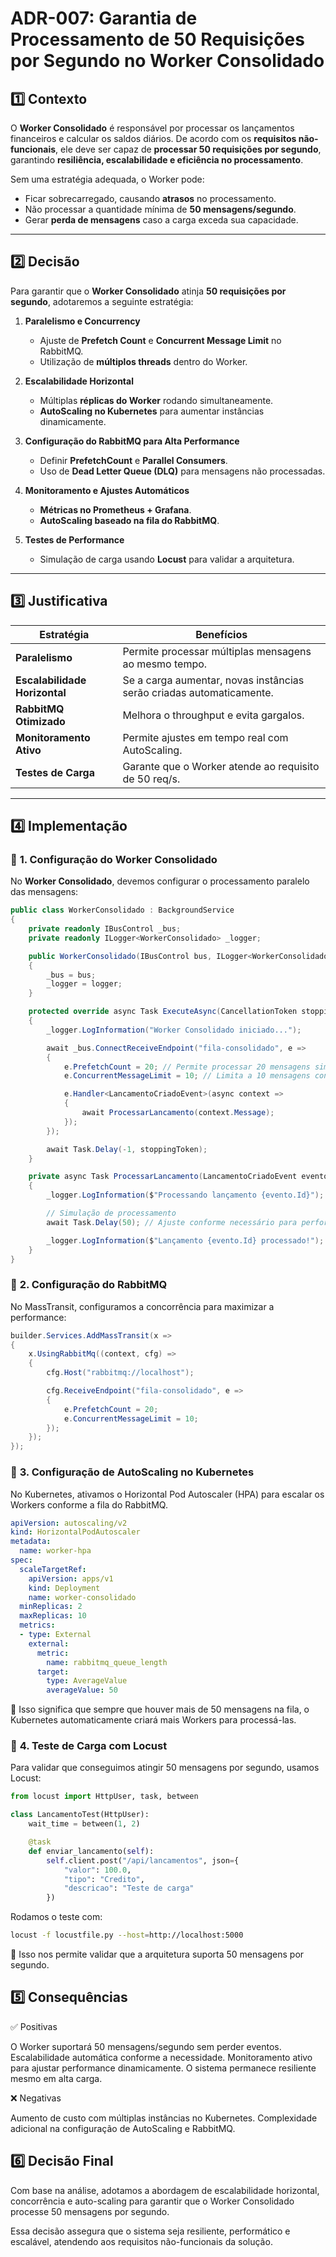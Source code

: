 # ADR-007: Garantia de Processamento de 50 Requisições por Segundo no Worker Consolidado

## 1️⃣ Contexto

O **Worker Consolidado** é responsável por processar os lançamentos financeiros e calcular os saldos diários. De acordo com os **requisitos não-funcionais**, ele deve ser capaz de **processar 50 requisições por segundo**, garantindo **resiliência, escalabilidade e eficiência no processamento**.

Sem uma estratégia adequada, o Worker pode:
- Ficar sobrecarregado, causando **atrasos** no processamento.
- Não processar a quantidade mínima de **50 mensagens/segundo**.
- Gerar **perda de mensagens** caso a carga exceda sua capacidade.

---

## 2️⃣ Decisão

Para garantir que o **Worker Consolidado** atinja **50 requisições por segundo**, adotaremos a seguinte estratégia:

1. **Paralelismo e Concurrency**  
   - Ajuste de **Prefetch Count** e **Concurrent Message Limit** no RabbitMQ.
   - Utilização de **múltiplos threads** dentro do Worker.

2. **Escalabilidade Horizontal**  
   - Múltiplas **réplicas do Worker** rodando simultaneamente.
   - **AutoScaling no Kubernetes** para aumentar instâncias dinamicamente.

3. **Configuração do RabbitMQ para Alta Performance**  
   - Definir **PrefetchCount** e **Parallel Consumers**.
   - Uso de **Dead Letter Queue (DLQ)** para mensagens não processadas.

4. **Monitoramento e Ajustes Automáticos**  
   - **Métricas no Prometheus + Grafana**.
   - **AutoScaling baseado na fila do RabbitMQ**.

5. **Testes de Performance**  
   - Simulação de carga usando **Locust** para validar a arquitetura.

---

## 3️⃣ Justificativa

| Estratégia | Benefícios |
|------------|-----------|
| **Paralelismo** | Permite processar múltiplas mensagens ao mesmo tempo. |
| **Escalabilidade Horizontal** | Se a carga aumentar, novas instâncias serão criadas automaticamente. |
| **RabbitMQ Otimizado** | Melhora o throughput e evita gargalos. |
| **Monitoramento Ativo** | Permite ajustes em tempo real com AutoScaling. |
| **Testes de Carga** | Garante que o Worker atende ao requisito de 50 req/s. |

---

## 4️⃣ Implementação

### 🔹 **1. Configuração do Worker Consolidado**
No **Worker Consolidado**, devemos configurar o processamento paralelo das mensagens:

```csharp
public class WorkerConsolidado : BackgroundService
{
    private readonly IBusControl _bus;
    private readonly ILogger<WorkerConsolidado> _logger;

    public WorkerConsolidado(IBusControl bus, ILogger<WorkerConsolidado> logger)
    {
        _bus = bus;
        _logger = logger;
    }

    protected override async Task ExecuteAsync(CancellationToken stoppingToken)
    {
        _logger.LogInformation("Worker Consolidado iniciado...");

        await _bus.ConnectReceiveEndpoint("fila-consolidado", e =>
        {
            e.PrefetchCount = 20; // Permite processar 20 mensagens simultaneamente
            e.ConcurrentMessageLimit = 10; // Limita a 10 mensagens concorrentes

            e.Handler<LancamentoCriadoEvent>(async context =>
            {
                await ProcessarLancamento(context.Message);
            });
        });

        await Task.Delay(-1, stoppingToken);
    }

    private async Task ProcessarLancamento(LancamentoCriadoEvent evento)
    {
        _logger.LogInformation($"Processando lançamento {evento.Id}");

        // Simulação de processamento
        await Task.Delay(50); // Ajuste conforme necessário para performance

        _logger.LogInformation($"Lançamento {evento.Id} processado!");
    }
}

```
### 🔹 **2. Configuração do RabbitMQ**
No MassTransit, configuramos a concorrência para maximizar a performance:

```csharp
builder.Services.AddMassTransit(x =>
{
    x.UsingRabbitMq((context, cfg) =>
    {
        cfg.Host("rabbitmq://localhost");

        cfg.ReceiveEndpoint("fila-consolidado", e =>
        {
            e.PrefetchCount = 20;
            e.ConcurrentMessageLimit = 10;
        });
    });
});
```

### 🔹 **3. Configuração de AutoScaling no Kubernetes**
No Kubernetes, ativamos o Horizontal Pod Autoscaler (HPA) para escalar os Workers conforme a fila do RabbitMQ.

```yaml
apiVersion: autoscaling/v2
kind: HorizontalPodAutoscaler
metadata:
  name: worker-hpa
spec:
  scaleTargetRef:
    apiVersion: apps/v1
    kind: Deployment
    name: worker-consolidado
  minReplicas: 2
  maxReplicas: 10
  metrics:
  - type: External
    external:
      metric:
        name: rabbitmq_queue_length
      target:
        type: AverageValue
        averageValue: 50
```
📌 Isso significa que sempre que houver mais de 50 mensagens na fila, o Kubernetes automaticamente criará mais Workers para processá-las.

### 🔹 **4. Teste de Carga com Locust**
Para validar que conseguimos atingir 50 mensagens por segundo, usamos Locust:

```python
from locust import HttpUser, task, between

class LancamentoTest(HttpUser):
    wait_time = between(1, 2)

    @task
    def enviar_lancamento(self):
        self.client.post("/api/lancamentos", json={
            "valor": 100.0,
            "tipo": "Credito",
            "descricao": "Teste de carga"
        })
```

Rodamos o teste com:

```bash
locust -f locustfile.py --host=http://localhost:5000
```
📌 Isso nos permite validar que a arquitetura suporta 50 mensagens por segundo.


## 5️⃣ Consequências

✅ Positivas

O Worker suportará 50 mensagens/segundo sem perder eventos.
Escalabilidade automática conforme a necessidade.
Monitoramento ativo para ajustar performance dinamicamente.
O sistema permanece resiliente mesmo em alta carga.

❌ Negativas

Aumento de custo com múltiplas instâncias no Kubernetes.
Complexidade adicional na configuração de AutoScaling e RabbitMQ.

## 6️⃣ Decisão Final
Com base na análise, adotamos a abordagem de escalabilidade horizontal, concorrência e auto-scaling para garantir que o Worker Consolidado processe 50 mensagens por segundo.

Essa decisão assegura que o sistema seja resiliente, performático e escalável, atendendo aos requisitos não-funcionais da solução.



